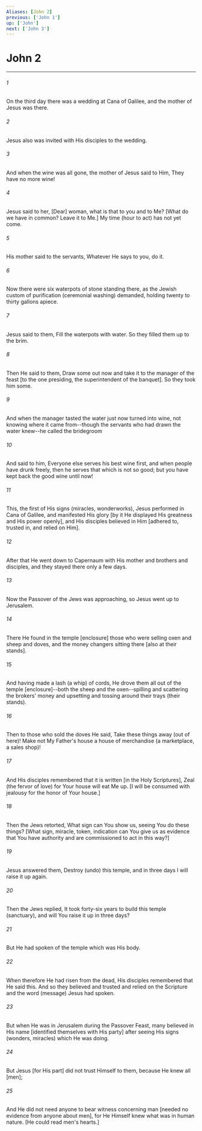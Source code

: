 ```yaml
---
Aliases: [John 2]
previous: ['John 1']
up: ['John']
next: ['John 3']
---
```

# John 2

***














###### 1 






On the third day there was a wedding at Cana of Galilee, and the mother of Jesus was there. 













###### 2 






Jesus also was invited with His disciples to the wedding. 













###### 3 






And when the wine was all gone, the mother of Jesus said to Him, They have no more wine! 













###### 4 






Jesus said to her, [Dear] woman, what is that to you and to Me? [What do we have in common? Leave it to Me.] My time (hour to act) has not yet come. 













###### 5 






His mother said to the servants, Whatever He says to you, do it. 













###### 6 






Now there were six waterpots of stone standing there, as the Jewish custom of purification (ceremonial washing) demanded, holding twenty to thirty gallons apiece. 













###### 7 






Jesus said to them, Fill the waterpots with water. So they filled them up to the brim. 













###### 8 






Then He said to them, Draw some out now and take it to the manager of the feast [to the one presiding, the superintendent of the banquet]. So they took him some. 













###### 9 






And when the manager tasted the water just now turned into wine, not knowing where it came from--though the servants who had drawn the water knew--he called the bridegroom 













###### 10 






And said to him, Everyone else serves his best wine first, and when people have drunk freely, then he serves that which is not so good; but you have kept back the good wine until now! 













###### 11 






This, the first of His signs (miracles, wonderworks), Jesus performed in Cana of Galilee, and manifested His glory [by it He displayed His greatness and His power openly], and His disciples believed in Him [adhered to, trusted in, and relied on Him]. 













###### 12 






After that He went down to Capernaum with His mother and brothers and disciples, and they stayed there only a few days. 













###### 13 






Now the Passover of the Jews was approaching, so Jesus went up to Jerusalem. 













###### 14 






There He found in the temple [enclosure] those who were selling oxen and sheep and doves, and the money changers sitting there [also at their stands]. 













###### 15 






And having made a lash (a whip) of cords, He drove them all out of the temple [enclosure]--both the sheep and the oxen--spilling and scattering the brokers' money and upsetting and tossing around their trays (their stands). 













###### 16 






Then to those who sold the doves He said, Take these things away (out of here)! Make not My Father's house a house of merchandise (a marketplace, a sales shop)! 













###### 17 






And His disciples remembered that it is written [in the Holy Scriptures], Zeal (the fervor of love) for Your house will eat Me up. [I will be consumed with jealousy for the honor of Your house.] 













###### 18 






Then the Jews retorted, What sign can You show us, seeing You do these things? [What sign, miracle, token, indication can You give us as evidence that You have authority and are commissioned to act in this way?] 













###### 19 






Jesus answered them, Destroy (undo) this temple, and in three days I will raise it up again. 













###### 20 






Then the Jews replied, It took forty-six years to build this temple (sanctuary), and will You raise it up in three days? 













###### 21 






But He had spoken of the temple which was His body. 













###### 22 






When therefore He had risen from the dead, His disciples remembered that He said this. And so they believed and trusted and relied on the Scripture and the word (message) Jesus had spoken. 













###### 23 






But when He was in Jerusalem during the Passover Feast, many believed in His name [identified themselves with His party] after seeing His signs (wonders, miracles) which He was doing. 













###### 24 






But Jesus [for His part] did not trust Himself to them, because He knew all [men]; 













###### 25 






And He did not need anyone to bear witness concerning man [needed no evidence from anyone about men], for He Himself knew what was in human nature. [He could read men's hearts.]
